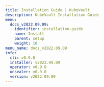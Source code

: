 ```yaml
---
title: Installation Guide | KubeVault
description: KubeVault Installation Guide
menu:
  docs_v2022.09.09:
    identifier: installation-guide
    name: Install
    parent: setup
    weight: 10
menu_name: docs_v2022.09.09
info:
  cli: v0.9.0
  installer: v2022.09.09
  operator: v0.9.0
  unsealer: v0.9.0
  version: v2022.09.09
---
```


